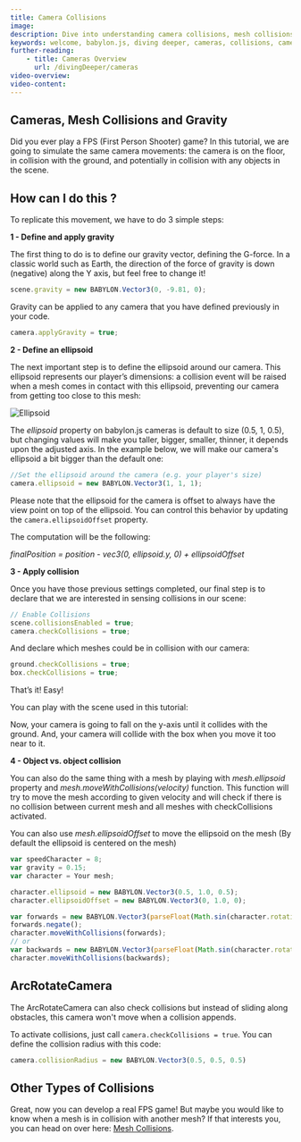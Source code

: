 ```yaml
---
title: Camera Collisions
image: 
description: Dive into understanding camera collisions, mesh collisions, and gravity.
keywords: welcome, babylon.js, diving deeper, cameras, collisions, camera collisions, gravity, mesh collisions
further-reading:
    - title: Cameras Overview
      url: /divingDeeper/cameras
video-overview:
video-content:
---
```


## Cameras, Mesh Collisions and Gravity

Did you ever play a FPS (First Person Shooter) game? In this tutorial, we are going to simulate the same camera movements: the camera is on the floor, in collision with the ground, and potentially in collision with any objects in the scene.

## How can I do this ?

To replicate this movement, we have to do 3 simple steps:

**1 - Define and apply gravity**

The first thing to do is to define our gravity vector, defining the G-force. In a classic world such as Earth, the direction of the force of gravity is down (negative) along the Y axis, but feel free to change it!
```javascript
scene.gravity = new BABYLON.Vector3(0, -9.81, 0);
```
 
Gravity can be applied to any camera that you have defined previously in your code.
```javascript 
camera.applyGravity = true; 
```

**2 - Define an ellipsoid**

The next important step is to define the ellipsoid around our camera. This ellipsoid represents our player’s dimensions: a collision event will be raised when a mesh comes in contact with this ellipsoid, preventing our camera from getting too close to this mesh:

![Ellipsoid](/img/babylon101/ellipsoid.png)

The _ellipsoid_ property on babylon.js cameras is default to size (0.5, 1, 0.5), but changing values will make you taller, bigger, smaller, thinner, it depends upon the adjusted axis. In the example below, we will make our camera's ellipsoid a bit bigger than the default one:

```javascript
//Set the ellipsoid around the camera (e.g. your player's size)
camera.ellipsoid = new BABYLON.Vector3(1, 1, 1);
```

Please note that the ellipsoid for the camera is offset to always have the view point on top of the ellipsoid. You can control this behavior by updating the `camera.ellipsoidOffset` property.

The computation will be the following:

*finalPosition = position - vec3(0, ellipsoid.y, 0) + ellipsoidOffset*

**3 - Apply collision**

Once you have those previous settings completed, our final step is to declare that we are interested in sensing collisions in our scene:

```javascript
// Enable Collisions
scene.collisionsEnabled = true;
camera.checkCollisions = true;
```

And declare which meshes could be in collision with our camera:

```javascript
ground.checkCollisions = true;
box.checkCollisions = true;
```

That’s it! Easy!

You can play with the scene used in this tutorial: <Playground id="#4HUQQ" title="Basic Camera Collision Example" description="A simple example of adding an ellipsoid collision buffer around a camera." image="/img/playgroundsAndNMEs/divingDeeperCameraCollisions1.jpg"/>

Now, your camera is going to fall on the y-axis until it collides with the ground. And, your camera will collide with the box when you move it too near to it.

**4 - Object vs. object collision**

You can also do the same thing with a mesh by playing with _mesh.ellipsoid_ property and _mesh.moveWithCollisions(velocity)_ function. This function will try to move the mesh according to given velocity and will check if there is no collision between current mesh and all meshes with checkCollisions activated.

You can also use _mesh.ellipsoidOffset_ to move the ellipsoid on the mesh (By default the ellipsoid is centered on the mesh)

```javascript
var speedCharacter = 8;
var gravity = 0.15;
var character = Your mesh;

character.ellipsoid = new BABYLON.Vector3(0.5, 1.0, 0.5);
character.ellipsoidOffset = new BABYLON.Vector3(0, 1.0, 0);

var forwards = new BABYLON.Vector3(parseFloat(Math.sin(character.rotation.y)) / speedCharacter, gravity, parseFloat(Math.cos(character.rotation.y)) / speedCharacter);
forwards.negate();
character.moveWithCollisions(forwards);
// or
var backwards = new BABYLON.Vector3(parseFloat(Math.sin(character.rotation.y)) / speedCharacter, -gravity, parseFloat(Math.cos(character.rotation.y)) / speedCharacter);
character.moveWithCollisions(backwards);
```

## ArcRotateCamera
The ArcRotateCamera can also check collisions but instead of sliding along obstacles, this camera won't move when a collision appends.

To activate collisions, just call ```camera.checkCollisions = true```. You can define the collision radius with this code:

```javascript
camera.collisionRadius = new BABYLON.Vector3(0.5, 0.5, 0.5)
```

## Other Types of Collisions
Great, now you can develop a real FPS game! But maybe you would like to know when a mesh is in collision with another mesh? If that interests you, you can head on over here: [Mesh Collisions](/divingDeeper/mesh/interactions/mesh_intersect).